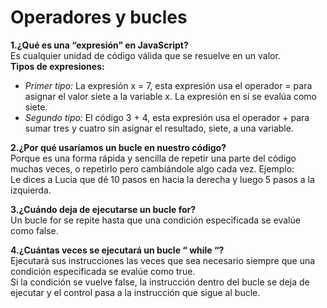 # Operadores y bucles
**1.¿Qué es una “expresión” en JavaScript?**  
    Es cualquier unidad de código válida que se resuelve en un valor.  
  **Tipos de expresiones:**
  + *Primer tipo:*
    La expresión x = 7, esta expresión usa el operador = para asignar el valor siete a la variable x. La expresión en sí se evalúa como          siete.
  + *Segundo tipo:*
    El código 3 + 4, esta expresión usa el operador + para sumar tres y cuatro sin asignar el resultado, siete, a una variable.

**2.¿Por qué usaríamos un bucle en nuestro código?**  
    Porque es una forma rápida y sencilla de repetir una parte del código muchas veces, o repetirlo pero cambiándole algo cada vez. 
    Ejemplo:  
    Le dices a Lucia que dé 10 pasos en hacia la derecha y luego 5 pasos a la izquierda.

**3.¿Cuándo deja de ejecutarse un bucle for?**  
    Un bucle for se repite hasta que una condición especificada se evalúe como false.

**4.¿Cuántas veces se ejecutará un bucle “ while “?**  
    Ejecutará sus instrucciones las veces que sea necesario siempre que una condición especificada se evalúe como true.  
    Si la condición se vuelve false, la instrucción dentro del bucle se deja de ejecutar y el control pasa a la instrucción que sigue al 
    bucle.

